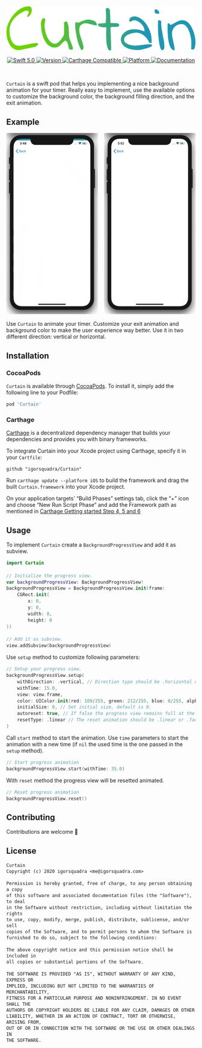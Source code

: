 <p align="center">
   <img width="650" src="https://raw.githubusercontent.com/igorsquadra/Curtain/develop/Curtain/Assets/Curtain.png" alt="Curtain Logo">
</p>

<p align="center">
    <a href="https://developer.apple.com/swift/">
        <img src="https://img.shields.io/badge/Swift-5.0-orange.svg?style=flat" alt="Swift 5.0">
    </a>
    <a href="http://cocoapods.org/pods/Curtain">
        <img src="https://img.shields.io/cocoapods/v/Curtain.svg?style=flat" alt="Version">
    </a>
    <a href="https://github.com/Carthage/Carthage">
        <img src="https://img.shields.io/badge/Carthage-compatible-4BC51D.svg?style=flat" alt="Carthage Compatible">
    </a>
    <a href="http://cocoapods.org/pods/Curtain">
        <img src="https://img.shields.io/cocoapods/p/Curtain.svg?style=flat" alt="Platform">
    </a>
    <a href="https://igorsquadra.github.io/Curtain">
        <img src="https://github.com/igorsquadra/Curtain" alt="Documentation">
    </a>
</p>

<br/>

`Curtain` is a swift pod that helps you implementing a nice background animation for your timer.
Really easy to implement, use the available options to customize the background color, the background filling direction, and the exit animation.

## Example

<img src="https://raw.githubusercontent.com/igorsquadra/Curtain/develop/Curtain/Assets/Vertical.gif" alt="Example Application Screenshot">

<img src="https://raw.githubusercontent.com/igorsquadra/Curtain/develop/Curtain/Assets/Horizontal.gif" alt="Example Application Screenshot" align="right">

Use `Curtain` to animate your timer. Customize your exit animation and background color to make the user experience way better. Use it in two different direction: vertical or horizontal.

## Installation

### CocoaPods

`Curtain` is available through [CocoaPods](http://cocoapods.org). To install
it, simply add the following line to your Podfile:

```bash
pod 'Curtain'
```

### Carthage

[Carthage](https://github.com/Carthage/Carthage) is a decentralized dependency manager that builds your dependencies and provides you with binary frameworks.

To integrate Curtain into your Xcode project using Carthage, specify it in your `Cartfile`:

```ogdl
github "igorsquadra/Curtain"
```

Run `carthage update --platform iOS` to build the framework and drag the built `Curtain.framework` into your Xcode project. 

On your application targets’ “Build Phases” settings tab, click the “+” icon and choose “New Run Script Phase” and add the Framework path as mentioned in [Carthage Getting started Step 4, 5 and 6](https://github.com/Carthage/Carthage/blob/master/README.md)


## Usage
To implement  `Curtain` create a `BackgroundProgressView` and add it as subview.

```swift
import Curtain

// Initialize the progress view.
var backgroundProgressView: BackgroundProgressView!
backgroundProgressView = BackgroundProgressView.init(frame:
    CGRect.init(
        x: 0,
        y: 0,
        width: 0,
        height: 0
))

// Add it as subview.
view.addSubview(backgroundProgressView)
```

Use `setup` method to customize following parameters:

```swift
// Setup your progress view.
backgroundProgressView.setup(
    withDirection: .vertical, // Direction type should be .horizontal or .vertical.
    withTime: 15.0,
    view: view.frame,
    color: UIColor.init(red: 109/255, green: 212/255, blue: 0/255, alpha: 1.0),
    initialSize: 0, // Set initial size, default is 0.
    autoreset: true, // If false the progress view remains full at the end of timer.
    resetType: .linear // The reset animation should be .linear or .fade
)
```

Call `start` method to start the animation. Use `time` parameters to start the animation with a new time (if `nil` the used time is the one passed in the `setup` method).

```swift
// Start progress animation
backgroundProgressView.start(withTime: 35.0)
```

With `reset` method the progress view will be resetted animated.

```swift
// Reset progress animation
backgroundProgressView.reset()
```

## Contributing
Contributions are welcome 🚀

## License

```
Curtain
Copyright (c) 2020 igorsquadra <me@igorsquadra.com>

Permission is hereby granted, free of charge, to any person obtaining a copy
of this software and associated documentation files (the "Software"), to deal
in the Software without restriction, including without limitation the rights
to use, copy, modify, merge, publish, distribute, sublicense, and/or sell
copies of the Software, and to permit persons to whom the Software is
furnished to do so, subject to the following conditions:

The above copyright notice and this permission notice shall be included in
all copies or substantial portions of the Software.

THE SOFTWARE IS PROVIDED "AS IS", WITHOUT WARRANTY OF ANY KIND, EXPRESS OR
IMPLIED, INCLUDING BUT NOT LIMITED TO THE WARRANTIES OF MERCHANTABILITY,
FITNESS FOR A PARTICULAR PURPOSE AND NONINFRINGEMENT. IN NO EVENT SHALL THE
AUTHORS OR COPYRIGHT HOLDERS BE LIABLE FOR ANY CLAIM, DAMAGES OR OTHER
LIABILITY, WHETHER IN AN ACTION OF CONTRACT, TORT OR OTHERWISE, ARISING FROM,
OUT OF OR IN CONNECTION WITH THE SOFTWARE OR THE USE OR OTHER DEALINGS IN
THE SOFTWARE.
```
